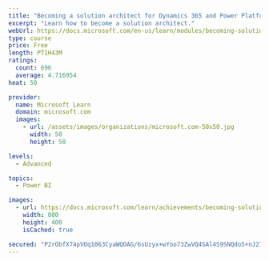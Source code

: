 ```yaml
---
title: "Becoming a solution architect for Dynamics 365 and Power Platform"
excerpt: "Learn how to become a solution architect."
webUrl: https://docs.microsoft.com/en-us/learn/modules/becoming-solution-architect/
type: course
price: Free
length: PT1H43M
ratings:
  count: 696
  average: 4.716954
heat: 50

provider:
  name: Microsoft Learn
  domain: microsoft.com
  images:
    - url: /assets/images/organizations/microsoft.com-50x50.jpg
      width: 50
      height: 50

levels:
  - Advanced

topics:
  - Power BI

images:
  - url: https://docs.microsoft.com/learn/achievements/becoming-solution-architect-social.png
    width: 800
    height: 400
    isCached: true

secured: "P2rObfX74pVOq1063CyaWQOAG/6sUzyx+wYoo73ZwVQ4SAl4S9SNQdo5+nJ2InhhBjmBAkpTY18VB89cepwVqHOeIsy5iAgXGbDBU0PMTvl2TI7EjUn0mnsGpIC2AUWX338jKp5m+Pov+ksl1VEXFQQUKank+C5Y2zAdmXzgrLA+2Fiv/LgzMyOctXOhfV/7/9JsFc4kLcm+z7t86ozLl4CS3NNHVsm4WJViBmnrkWH5TMXmMEMIT6NZUSVS49aOtfSQh03Q2qyKOqsQGNgGrxUPmz1LifHsItTAXKyE5ddAvRItQ/9VFEd1m5/gWlLE7HcYJBuNH/RHQU7LTXRJbqQuw80pSciNqDPtuSiLma5Zue2T08zQ1U2rIvLwL4KgPAC+5k8s6k0ENYX8jAPf1ZJ9xS8COG4vhAZI9/vPhQU=;RcxuxBIR7GqiB2RL+WZ1Ew=="
---
```


